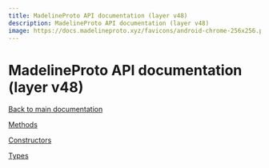 ```yaml
---
title: MadelineProto API documentation (layer v48)
description: MadelineProto API documentation (layer v48)
image: https://docs.madelineproto.xyz/favicons/android-chrome-256x256.png
---
```

# MadelineProto API documentation (layer v48)

[Back to main documentation](..)  


[Methods](methods/)

[Constructors](constructors/)

[Types](types/)
